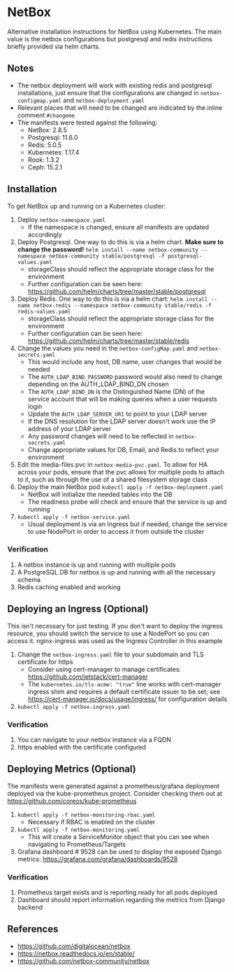 # NetBox

Alternative installation instructions for NetBox using Kubernetes. The main value is the netbox configurations but postgresql and redis instructions briefly provided via helm charts.

## Notes

* The netbox deployment will work with existing redis and postgresql installations, just ensure that the configurations are changed in `netbox-configmap.yaml` and `netbox-deployment.yaml`
* Relevant places that will need to be changed are indicated by the inline comment `#changeme`
* The manifests were tested against the following:
    * NetBox: 2.8.5
    * Postgresql: 11.6.0
    * Redis: 5.0.5
    * Kubernetes: 1.17.4
    * Rook: 1.3.2
    * Ceph: 15.2.1

## Installation

To get NetBox up and running on a Kubernetes cluster:

1. Deploy `netbox-namespace.yaml`
    * If the namespace is changed, ensure all manifests are updated accordingly
1. Deploy Postgresql. One way to do this is via a helm chart. **Make sure to change the password!**
    `helm install --name netbox-community --namespace netbox-community stable/postgresql -f postgresql-values.yaml`
    * storageClass should reflect the appropriate storage class for the environment
    * Further configuration can be seen here: https://github.com/helm/charts/tree/master/stable/postgresql
1. Deploy Redis. One way to do this is via a helm chart:
    `helm install --name netbox-redis --namespace netbox-community stable/redis -f redis-values.yaml`
    * storageClass should reflect the appropriate storage class for the environment
    * Further configuration can be seen here: https://github.com/helm/charts/tree/master/stable/redis
1. Change the values you need in the `netbox-configMap.yaml` and `netbox-secrets.yaml`
    * This would include any host, DB name, user changes that would be needed
    * The `AUTH_LDAP_BIND_PASSWORD` password would also need to change depending on the AUTH_LDAP_BIND_DN chosen
    * The `AUTH_LDAP_BIND_DN` is the Distinguished Name (DN) of the service account that will be making queries when a user requests login
    * Update the `AUTH_LDAP_SERVER_URI` to point to your LDAP server
    * If the DNS resolution for the LDAP server doesn't work use the IP address of your LDAP server
    * Any password changes will need to be reflected in `netbox-secrets.yaml`
    * Change appropriate values for DB, Email, and Redis to reflect your environment
1. Edit the media-files pvc in `netbox-media-pvc.yaml`. To allow for HA across your pods, ensure that the pvc allows for multiple pods to attach to it, such as through the use of a shared filesystem storage class
1. Deploy the main NetBox pod
    `kubectl apply -f netbox-deployment.yaml`
    * NetBox will initialize the needed tables into the DB
    * The readiness probe will check and ensure that the service is up and running
1. `kubectl apply -f netbox-service.yaml`
    * Usual deployment is via an Ingress but if needed, change the service to use NodePort in order to access it from outside the cluster

### Verification

1. A netbox instance is up and running with multiple pods
1. A PostgreSQL DB for netbox is up and running with all the necessary schema
1. Redis caching enabled and working

## Deploying an Ingress (Optional)

This isn't necessary for just testing. If you don't want to deploy the ingress resource, you should switch the service to use a NodePort so you can access it. nginx-ingress was used as the Ingress Controller in this example

1. Change the `netbox-ingress.yaml` file to your subdomain and TLS certificate for https
    * Consider using cert-manager to manage certificates: https://github.com/jetstack/cert-manager
    * The `kubernetes.io/tls-acme: "true"` line works with cert-manager ingress shim and requires a default certificate issuer to be set; see https://cert-manager.io/docs/usage/ingress/ for configuration details
1. `kubectl apply -f netbox-ingress.yaml`

### Verification

1. You can navigate to your netbox instance via a FQDN
1. https enabled with the certificate configured

## Deploying Metrics (Optional)

The manifests were generated against a prometheus/grafana deployment deployed via the kube-prometheus project. Consider checking them out at https://github.com/coreos/kube-prometheus

1. `kubectl apply -f netbox-monitoring-rbac.yaml`
    * Necessary if RBAC is enabled on the cluster
1. `kubectl apply -f netbox-monitoring.yaml`
    * This will create a ServiceMonitor object that you can see when navigating to Prometheus/Targets
1. Grafana dashboard # 9528 can be used to display the exposed Django metrics: https://grafana.com/grafana/dashboards/9528

### Verification

1. Prometheus target exists and is reporting ready for all pods deployed
1. Dashboard should report information regarding the metrics from Django backend

## References

* https://github.com/digitalocean/netbox
* https://netbox.readthedocs.io/en/stable/
* https://github.com/netbox-community/netbox
